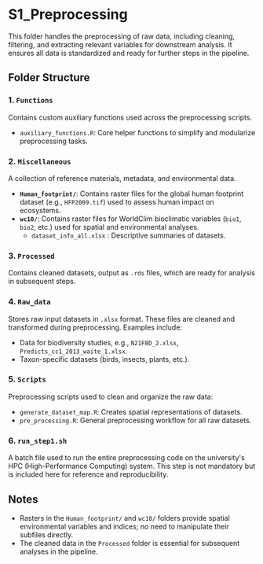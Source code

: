 # S1_Preprocessing

This folder handles the preprocessing of raw data, including cleaning, filtering, and extracting relevant variables for downstream analysis. It ensures all data is standardized and ready for further steps in the pipeline.

## Folder Structure

### 1. `Functions`

Contains custom auxiliary functions used across the preprocessing scripts.

-   `auxiliary_functions.R`: Core helper functions to simplify and modularize preprocessing tasks.

### 2. `Miscellaneous`

A collection of reference materials, metadata, and environmental data.

-   **`Human_footprint/`**: Contains raster files for the global human footprint dataset (e.g., `HFP2009.tif`) used to assess human impact on ecosystems.
-   **`wc10/`**: Contains raster files for WorldClim bioclimatic variables (`bio1`, `bio2`, etc.) used for spatial and environmental analyses.
    -   `dataset_info_all.xlsx` : Descriptive summaries of datasets.

### 3. `Processed`

Contains cleaned datasets, output as `.rds` files, which are ready for analysis in subsequent steps.

### 4. `Raw_data`

Stores raw input datasets in `.xlsx` format. These files are cleaned and transformed during preprocessing. Examples include:

-   Data for biodiversity studies, e.g., `N21FBD_2.xlsx`, `Predicts_cc1_2013_waite_1.xlsx`.
-   Taxon-specific datasets (birds, insects, plants, etc.).

### 5. `Scripts`

Preprocessing scripts used to clean and organize the raw data:

-   `generate_dataset_map.R`: Creates spatial representations of datasets.
-   `pre_processing.R`: General preprocessing workflow for all raw datasets.

### 6. `run_step1.sh`

A batch file used to run the entire preprocessing code on the university's HPC (High-Performance Computing) system. This step is not mandatory but is included here for reference and reproducibility.

## Notes

-   Rasters in the `Human_footprint/` and `wc10/` folders provide spatial environmental variables and indices; no need to manipulate their subfiles directly.
-   The cleaned data in the `Processed` folder is essential for subsequent analyses in the pipeline.
